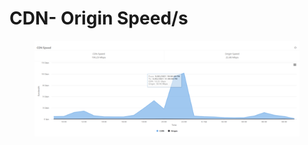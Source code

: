 # CDN- Origin Speed/s

<figure><img src="../../.gitbook/assets/image (214).png" alt=""><figcaption></figcaption></figure>
